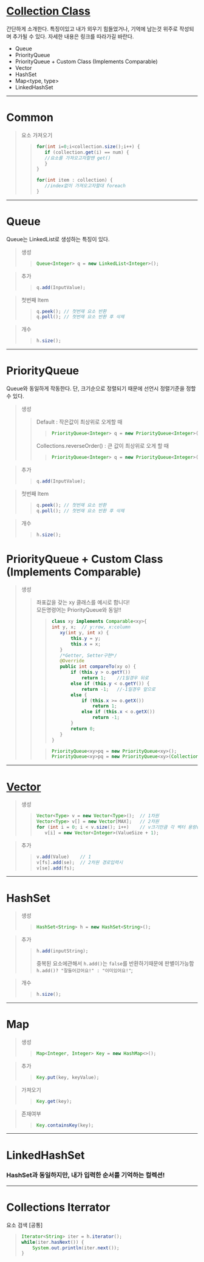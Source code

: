 # [Collection Class](https://malangdidoo.tistory.com/pages/Java)
간단하게 소개한다. 특징이있고 내가 외우기 힘들었거나, 기억에 남는것 위주로 작성되며 추가될 수 있다.
자세한 내용은 링크를 따라가길 바란다.
* Queue
* PriorityQueue
* PriorityQueue + Custom Class (Implements Comparable)
* Vector
* HashSet<type>
* Map<type, type>
* LinkedHashSet<type>
---
# Common
>요소 가져오기
>>```java
>>for(int i=0;i<collection.size();i++) {
>>    if (collection.get(i) == num) {
>>	  //요소를 가져오고자할땐 get()
>>    }
>>}
>>```
>>```java
>>for(int item : collection) {
>>    //index없이 가져오고자할대 foreach
>>}
>>```
  
---
# Queue
Queue는 LinkedList로 생성하는 특징이 있다.

>생성
>> ```java
>>Queue<Integer> q = new LinkedList<Integer>();
>>```
  
>추가
>>```java
>>q.add(InputValue);
>>```
>>

>첫번째 Item
>>```java
>>q.peek(); // 첫번재 요소 반환
>>q.poll(); // 첫번재 요소 반환 후 삭제
>>```
>>

>개수
>>```java
>>h.size();
>>```
---
# PriorityQueue
Queue와 동일하게 작동한다.
단, 크기순으로 정렬되기 때문에 선언시 정렬기준을 정할 수 있다.

>생성
>>Default : 작은값이 최상위로 오게할 때
>>> ```java
>>>PriorityQueue<Integer> q = new PriorityQueue<Integer>();
>>>```
>>Collections.reverseOrder() : 큰 값이 최상위로 오게 할 때
>>> ```java
>>>PriorityQueue<Integer> q = new PriorityQueue<Integer>(Collections.reverseOrder());
>>>```
  
>추가
>>```java
>>q.add(InputValue);
>>```
>>

>첫번째 Item
>>```java
>>q.peek(); // 첫번재 요소 반환
>>q.poll(); // 첫번재 요소 반환 후 삭제
>>```
>>

>개수
>>```java
>>h.size();
>>```

# PriorityQueue + Custom Class (Implements Comparable)

>생성
>>좌표값을 갖는 xy 클래스를 예시로 함니다!</br>
>>모든명령어는 PriorityQueue와 동일!!
>>> ```java
>>>class xy implements Comparable<xy>{
>>>int y, x;  // y:row, x:column
>>>    xy(int y, int x) {
>>>        this.y = y;
>>>        this.x = x;
>>>    }
>>>    /*Getter, Setter구현*/
>>>    @Override
>>>    public int compareTo(xy o) {
>>>        if (this.y > o.getY())
>>>            return 1;    //1일경우 뒤로
>>>        else if (this.y < o.getY()) {
>>>            return -1;   //-1일경우 앞으로
>>>        else {
>>>            if (this.x >= o.getX())
>>>                return 1;
>>>            else if (this.x < o.getX())
>>>                return -1;
>>>        }
>>>        return 0;
>>>    }
>>>}
>>>```
>>
>>> ```java
>>>PriorityQueue<xy>pq = new PriorityQueue<xy>();
>>>PriorityQueue<xy>pq = new PriorityQueue<xy>(Collections.reverseOrder());
>>>```

---
# [Vector](https://hyeonstorage.tistory.com/208)
>생성
>> ```java
>>Vector<Type> v = new Vector<Type>();  // 1차원
>>Vector<Type> v[] = new Vector[MAX];   // 2차원
>>for (int i = 0; i < v.size(); i++)    // v크기만큼 각 벡터 용량(Capacity)초기화
>>    v[i] = new Vector<Integer>(ValueSize + 1);
>>```
  
>추가
>>```java
>>v.add(Value)    // 1
>>v[fs].add(se);  // 2차원 경로입력시
>>v[se].add(fs);
>>```

---

# HashSet

>생성
>> ```java
>>HashSet<String> h = new HashSet<String>();
>>```
  
>추가
>>```java
>>h.add(inputString);
>>```
>>
>>중복된 요소에관해서 ```h.add()```는 ```false```를 반환하기때문에 판별이가능함<br/>```h.add()? "잘들어갔어요!" : "이미있어요!"```;

>개수
>>```java
>>h.size();
>>```
---

# Map

>생성
>> ```java
>>Map<Integer, Integer> Key = new HashMap<>();
>>```
  
>추가
>>```java
>>Key.put(key, keyValue);
>>```

>가져오기
>>```java
>>Key.get(key);
>>```

>존재여부
>>```java
>>Key.containsKey(key);
>>```

---

# LinkedHashSet
### HashSet과 동일하지만, 내가 입력한 순서를 기억하는 컬렉션!

---
# Collections Iterrator
요소 검색 [공통]

>```java
>Iterator<String> iter = h.iterator();
>while(iter.hasNext()) {
>     System.out.println(iter.next());
>}
>```
